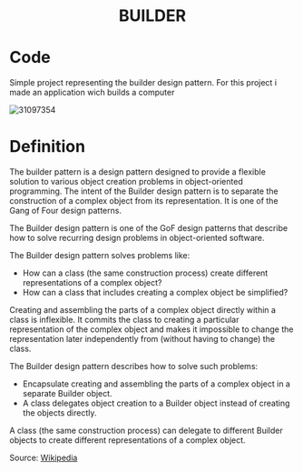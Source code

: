 <div align="center">
  <h1> BUILDER </h1>
</div>

# Code

Simple project representing the builder design pattern. For this project i made an application wich builds a computer

![31097354](https://user-images.githubusercontent.com/40416044/143771045-c9769d86-34b9-4bfc-8133-cb747a115bb2.jpg)


# Definition

The builder pattern is a design pattern designed to provide a flexible solution to various object creation problems in object-oriented programming. The intent of the Builder design pattern is to separate the construction of a complex object from its representation. It is one of the Gang of Four design patterns.

The Builder design pattern is one of the GoF design patterns that describe how to solve recurring design problems in object-oriented software.

The Builder design pattern solves problems like:

- How can a class (the same construction process) create different representations of a complex object?
- How can a class that includes creating a complex object be simplified?

Creating and assembling the parts of a complex object directly within a class is inflexible. It commits the class to creating a particular representation of the complex object and makes it impossible to change the representation later independently from (without having to change) the class.

The Builder design pattern describes how to solve such problems:

- Encapsulate creating and assembling the parts of a complex object in a separate Builder object.
- A class delegates object creation to a Builder object instead of creating the objects directly.

A class (the same construction process) can delegate to different Builder objects to create different representations of a complex object.

Source: <a href="https://en.wikipedia.org/wiki/Builder_pattern"> Wikipedia </a>
